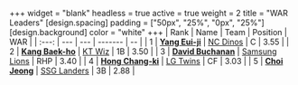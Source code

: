 +++
widget = "blank"
headless = true
active = true
weight = 2
title = "WAR Leaders"
[design.spacing]
padding = ["50px", "25%", "0px", "25%"]
[design.background]
color = "white"
+++
| Rank | Name | Team | Position | WAR |
| :---: | --- | --- | ------- | -- |
| 1 | [**Yang Eui-ji**](/players/215) | [NC Dinos](/teams/NCDinos) | C | 3.55 |
| 2 | [**Kang Baek-ho**](/players/11863) | [KT Wiz](/teams/KTWiz) | 1B | 3.50 |
| 3 | [**David Buchanan**](/players/13683) | [Samsung Lions](/teams/SamsungLions) | RHP | 3.40 |
| 4 | [**Hong Chang-ki**](/players/9805) | [LG Twins](/teams/LGTwins) | CF | 3.03 |
| 5 | [**Choi Jeong**](/players/3162) | [SSG Landers](/teams/SSGLanders) | 3B | 2.88 |
